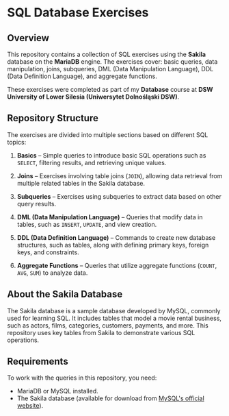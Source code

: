 # SQL Database Exercises

## Overview

This repository contains a collection of SQL exercises using the **Sakila** database on the **MariaDB** engine. The exercises cover: basic queries, data manipulation, joins, subqueries, DML (Data Manipulation Language), DDL (Data Definition Language), and aggregate functions.

These exercises were completed as part of my **Database** course at **DSW University of Lower Silesia (Uniwersytet Dolnośląski DSW)**.

## Repository Structure

The exercises are divided into multiple sections based on different SQL topics:

1. **Basics** – Simple queries to introduce basic SQL operations such as `SELECT`, filtering results, and retrieving unique values.

2. **Joins** – Exercises involving table joins (`JOIN`), allowing data retrieval from multiple related tables in the Sakila database.

3. **Subqueries** – Exercises using subqueries to extract data based on other query results.

4. **DML (Data Manipulation Language)** – Queries that modify data in tables, such as `INSERT`, `UPDATE`, and view creation.

5. **DDL (Data Definition Language)** – Commands to create new database structures, such as tables, along with defining primary keys, foreign keys, and constraints.

6. **Aggregate Functions** – Queries that utilize aggregate functions (`COUNT`, `AVG`, `SUM`) to analyze data.


## About the Sakila Database
The Sakila database is a sample database developed by MySQL, commonly used for learning SQL. It includes tables that model a movie rental business, such as actors, films, categories, customers, payments, and more. This repository uses key tables from Sakila to demonstrate various SQL operations.

## Requirements
To work with the queries in this repository, you need:
- MariaDB or MySQL installed.
- The Sakila database (available for download from [MySQL's official website](https://dev.mysql.com/doc/index-other.html)).
